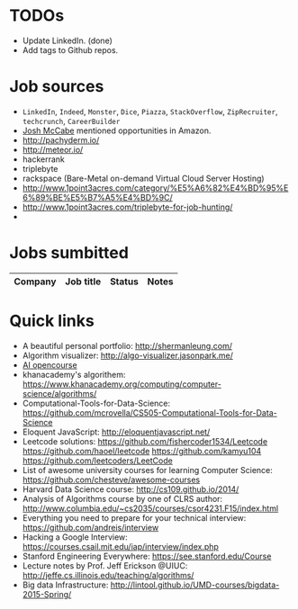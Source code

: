 # TODOs

- Update LinkedIn. (done)
- Add tags to Github repos.

# Job sources

- `LinkedIn`, `Indeed`, `Monster`, `Dice`, `Piazza`, `StackOverflow`,
  `ZipRecruiter`, `techcrunch`, `CareerBuilder`
- [Josh McCabe](https://www.linkedin.com/in/josh-mccabe-43542134/)
  mentioned opportunities in Amazon.
- http://pachyderm.io/
- http://meteor.io/
- hackerrank
- triplebyte
- rackspace (Bare-Metal on-demand Virtual Cloud Server Hosting)
- http://www.1point3acres.com/category/%E5%A6%82%E4%BD%95%E6%89%BE%E5%B7%A5%E4%BD%9C/
- http://www.1point3acres.com/triplebyte-for-job-hunting/
- 

# Jobs sumbitted

| Company | Job title | Status | Notes |
| ------- | ----------- | ------ | ----- |


# Quick links

- A beautiful personal portfolio: http://shermanleung.com/
- Algorithm visualizer: http://algo-visualizer.jasonpark.me/
- [AI opencourse](https://courses.edx.org/courses/course-v1:ColumbiaX+CSMM.101x+2T2017/courseware/84352e81502f4a09b77a0c156ac2b8fa/b8423d030cf74effadd0cff9fb6e6be1/#) 
- khanacademy's algorithem:
  https://www.khanacademy.org/computing/computer-science/algorithms/
- Computational-Tools-for-Data-Science: https://github.com/mcrovella/CS505-Computational-Tools-for-Data-Science
- Eloquent JavaScript: http://eloquentjavascript.net/
- Leetcode solutions: https://github.com/fishercoder1534/Leetcode
  https://github.com/haoel/leetcode https://github.com/kamyu104
  https://github.com/leetcoders/LeetCode
- List of awesome university courses for learning Computer Science:
  https://github.com/chesteve/awesome-courses
- Harvard Data Science course: http://cs109.github.io/2014/
- Analysis of Algorithms course by one of CLRS author:
  http://www.columbia.edu/~cs2035/courses/csor4231.F15/index.html 
- Everything you need to prepare for your technical interview:
  https://github.com/andreis/interview
- Hacking a Google Interview:
  https://courses.csail.mit.edu/iap/interview/index.php
- Stanford Engineering Everywhere: https://see.stanford.edu/Course
- Lecture notes by Prof. Jeff Erickson @UIUC:
  http://jeffe.cs.illinois.edu/teaching/algorithms/
- Big data Infrastructure:
  http://lintool.github.io/UMD-courses/bigdata-2015-Spring/
